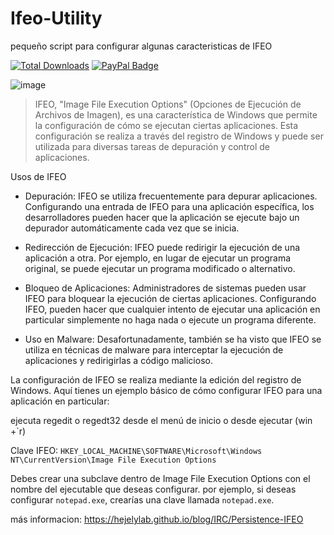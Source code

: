 # Ifeo-Utility
pequeño script para configurar algunas caracteristicas de IFEO

[![Total Downloads](https://img.shields.io/github/downloads/LuSlower/Ifeo-Utility/total.svg)](https://github.com/LuSlower/Ifeo-Utility/releases) [![PayPal Badge](https://img.shields.io/badge/PayPal-003087?logo=paypal&logoColor=fff&style=flat)](https://paypal.me/eldontweaks) 

![image](https://github.com/LuSlower/Ifeo-Utility/assets/148411728/79676cb0-d2ef-4c3f-8a52-57a0b05bed39)

> IFEO, "Image File Execution Options" (Opciones de Ejecución de Archivos de Imagen), es una característica de Windows que permite la configuración de cómo se ejecutan ciertas aplicaciones. Esta configuración se realiza a través del registro de Windows y puede ser utilizada para diversas tareas de depuración y control de aplicaciones.

Usos de IFEO
* Depuración: IFEO se utiliza frecuentemente para depurar aplicaciones. Configurando una entrada de IFEO para una aplicación específica, los desarrolladores pueden hacer que la aplicación se ejecute bajo un depurador automáticamente cada vez que se inicia.

* Redirección de Ejecución: IFEO puede redirigir la ejecución de una aplicación a otra. Por ejemplo, en lugar de ejecutar un programa original, se puede ejecutar un programa modificado o alternativo.

* Bloqueo de Aplicaciones: Administradores de sistemas pueden usar IFEO para bloquear la ejecución de ciertas aplicaciones. Configurando IFEO, pueden hacer que cualquier intento de ejecutar una aplicación en particular simplemente no haga nada o ejecute un programa diferente.

* Uso en Malware: Desafortunadamente, también se ha visto que IFEO se utiliza en técnicas de malware para interceptar la ejecución de aplicaciones y redirigirlas a código malicioso.

La configuración de IFEO se realiza mediante la edición del registro de Windows. Aquí tienes un ejemplo básico de cómo configurar IFEO para una aplicación en particular:

ejecuta regedit o regedt32 desde el menú de inicio o desde ejecutar (win +`r)

Clave IFEO:
`HKEY_LOCAL_MACHINE\SOFTWARE\Microsoft\Windows NT\CurrentVersion\Image File Execution Options`

Debes crear una subclave dentro de Image File Execution Options con el nombre del ejecutable que deseas configurar. por ejemplo, si deseas configurar `notepad.exe`, crearías una clave llamada `notepad.exe`.

más informacion: https://hejelylab.github.io/blog/IRC/Persistence-IFEO
